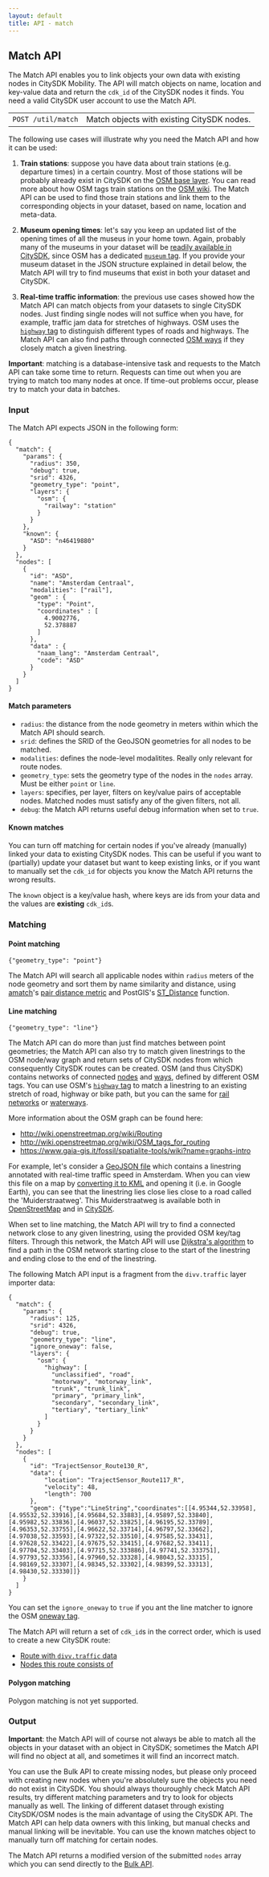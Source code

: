 ```yaml
---
layout: default
title: API - match
---
```



## Match API

The Match API enables you to link objects your own data with existing nodes in CitySDK Mobility. The API will match objects on name, location and key-value data and return the `cdk_id` of the CitySDK nodes it finds. You need a valid CitySDK user account to use the Match API.

<div class="code">
  <table>
    <tr>
      <td>
        <code>POST /util/match</code>
      </td>
      <td class='desc'>
        Match objects with existing CitySDK nodes.
      </td>
    </tr>
  </table>
</div>	

The following use cases will illustrate why you need the Match API and how it can be used:

1. __Train stations__: suppose you have data about train stations (e.g. departure times) in a certain country. Most of those stations will be probably already exist in CitySDK on the [OSM base layer](http://api.citysdk.waag.org/admr.nl.nederland/nodes?osm::railway=station). You can read more about how OSM tags train stations on the [OSM wiki](http://wiki.openstreetmap.org/wiki/Tag:railway%3Dstation). The Match API can be used to find those train stations and link them to the corresponding objects in your dataset, based on name, location and meta-data.

2. __Museum opening times__: let's say you keep an updated list of the opening times of all the museus in your home town. Again, probably many of the museums in your dataset will be [readily available in CitySDK](http://api.citysdk.waag.org/admr.uk.gr.manchester/nodes?osm::tourism=museum), since OSM has a dedicated [`museum` tag](http://wiki.openstreetmap.org/wiki/Tag:tourism%3Dmuseum). If you provide your museum dataset in the JSON structure explained in detail below, the Match API will try to find museums that exist in both your dataset and CitySDK. 

3. __Real-time traffic information__: the previous use cases showed how the Match API can match objects from your datasets to single CitySDK nodes. Just finding single nodes will not suffice when you have, for example, traffic jam data for stretches of highways. OSM uses the [`highway` tag](http://wiki.openstreetmap.org/wiki/Key:highway) to distinguish different types of roads and highways. The Match API can also find paths through connected [OSM ways](http://wiki.openstreetmap.org/wiki/Way) if they closely match a given linestring.

__Important__: matching is a database-intensive task and requests to the Match API can take some time to return. Requests can time out when you are trying to match too many nodes at once. If time-out problems occur, please try to match your data in batches.

### Input

The Match API expects JSON in the following form:

  	{
  	  "match": {
  	    "params": {
  	      "radius": 350,
  	      "debug": true,
  	      "srid": 4326,
  	      "geometry_type": "point",
  	      "layers": {
  	        "osm": {
  	          "railway": "station"
  	        }
  	      }
  	    },
        "known": {
          "ASD": "n46419880"
        }
  	  },
  	  "nodes": [
  	    {
          "id": "ASD",
          "name": "Amsterdam Centraal",
          "modalities": ["rail"],
          "geom" : {
          	"type": "Point",
            "coordinates" : [
              4.9002776,
              52.378887
            ]
          },
          "data" : {
          	"naam_lang": "Amsterdam Centraal",   
            "code": "ASD"
          }
        }
  	  ]
  	}
    
#### Match parameters    

- `radius`: the distance from the node geometry in meters within which the Match API should search. 
- `srid`: defines the SRID of the GeoJSON geometries for all nodes to be matched.
- `modalities`: defines the node-level modalitites. Really only relevant for route nodes.
- `geometry_type`: sets the geometry type of the nodes in the `nodes` array. Must be either `point` or `line`.
- `layers`: specifies, per layer, filters on key/value pairs of acceptable nodes. Matched nodes must satisfy any of the given filters, not all.
- `debug`: the Match API returns useful debug information when set to `true`.

#### Known matches

You can turn off matching for certain nodes if you've already (manually) linked your data to existing CitySDK nodes. This can be useful if you want to (partially) update your dataset but want to keep existing links, or if you want to manually set the `cdk_id` for objects you know the Match API returns the wrong results.

The `known` object is a key/value hash, where keys are ids from your data and the values are __existing__ `cdk_id`s. 

### Matching
    
#### Point matching

    {"geometry_type": "point"}

The Match API will search all applicable nodes within `radius` meters of the node geometry and sort them by name similarity and distance, using [amatch](https://github.com/flori/amatch)'s [pair distance metric](http://www.catalysoft.com/articles/StrikeAMatch.html) and PostGIS's [ST_Distance](http://postgis.refractions.net/docs/ST_Distance.html) function.

#### Line matching

    {"geometry_type": "line"}
    
The Match API can do more than just find matches between point geometries; the Match API can also try to match given linestrings to the OSM node/way graph and return sets of CitySDK nodes from which consequently CitySDK routes can be created. OSM (and thus CitySDK) contains networks of connected [nodes](http://wiki.openstreetmap.org/wiki/Node) and [ways](http://wiki.openstreetmap.org/wiki/Way), defined by different OSM tags. You can use OSM's [`highway` tag](http://wiki.openstreetmap.org/wiki/Key:highway) to match a linestring to an existing stretch of road, highway or bike path, but you can the same for [rail networks](http://wiki.openstreetmap.org/wiki/Key:railway) or [waterways](http://wiki.openstreetmap.org/wiki/Key:waterway).

More information about the OSM graph can be found here:
 
- http://wiki.openstreetmap.org/wiki/Routing
- http://wiki.openstreetmap.org/wiki/OSM_tags_for_routing
- https://www.gaia-gis.it/fossil/spatialite-tools/wiki?name=graphs-intro

For example, let's consider a [GeoJSON file](match/example.geojson) which contains a linestring annotated with real-time traffic speed in Amsterdam. When you can view this file on a map by [converting it to KML](match/example.kml) and opening it (i.e. in Google Earth), you can see that the linestring lies close lies close to a road called the 'Muiderstraatweg'. This Muiderstraatweg is available both in [OpenStreetMap](http://www.openstreetmap.org/?lat=52.33593&lon=4.96792&zoom=15&layers=M) and in [CitySDK](http://dev.citysdk.waag.org/map.html#admr.nl.diemen/nodes?name=muiderstraatweg).
  
When set to line matching, the Match API will try to find a connected network close to any given linestring, using the provided OSM key/tag filters. Through this network, the Match API will use [Dijkstra's algorithm](http://en.wikipedia.org/wiki/Dijkstra's_algorithm) to find a path in the OSM network starting close to the start of the linestring and ending close to the end of the linestring.

The following Match API input is a fragment from the `divv.traffic` layer importer data:

    {
      "match": {
        "params": {
          "radius": 125,
          "srid": 4326,
          "debug": true,
          "geometry_type": "line",
          "ignore_oneway": false,
          "layers": {
            "osm": {
              "highway": [  
                "unclassified", "road",
                "motorway", "motorway_link",
                "trunk", "trunk_link",
                "primary", "primary_link",
                "secondary", "secondary_link",
                "tertiary", "tertiary_link"
              ]
            }
          }
        }
      },
      "nodes": [
        {
          "id": "TrajectSensor_Route130_R",
          "data": {
              "location": "TrajectSensor_Route117_R",
              "velocity": 48,
              "length": 700
          },
          "geom": {"type":"LineString","coordinates":[[4.95344,52.33958],[4.95532,52.33916],[4.95684,52.33883],[4.95897,52.33840],[4.95982,52.33836],[4.96037,52.33825],[4.96195,52.33789],[4.96353,52.33755],[4.96622,52.33714],[4.96797,52.33662],[4.97038,52.33593],[4.97322,52.33510],[4.97585,52.33431],[4.97628,52.33422],[4.97675,52.33415],[4.97682,52.33411],[4.97704,52.33403],[4.97715,52.333886],[4.97741,52.333751],[4.97793,52.33356],[4.97960,52.33328],[4.98043,52.33315],[4.98169,52.33307],[4.98345,52.33302],[4.98399,52.33313],[4.98430,52.33330]]}
        }
      ]
    }
    
You can set the `ignore_oneway` to `true` if you ant the line matcher to ignore the OSM [oneway tag](http://wiki.openstreetmap.org/wiki/Key:oneway).

The Match API will return a set of `cdk_id`s in the correct order, which is used to create a new CitySDK route:

- [Route with `divv.traffic` data](http://api.citysdk.waag.org/divv.traffic.trajectsensor_route130_r?layer=divv.traffic&geom)
- [Nodes this route consists of](http://api.citysdk.waag.org/divv.traffic.trajectsensor_route130_r/select/nodes)

#### Polygon matching

Polygon matching is not yet supported.

### Output

__Important__: the Match API will of course not always be able to match all the objects in your dataset with an object in CitySDK; sometimes the Match API will find no object at all, and sometimes it will find an incorrect match.

You can use the Bulk API to create missing nodes, but please only proceed with creating new nodes when you're absolutely sure the objects you need do not exist in CitySDK. You should always thouroughly check Match API results, try different matching parameters and try to look for objects manually as well. The linking of different dataset through existing CitySDK/OSM nodes is the main advantage of using the CitySDK API. The Match API can help data owners with this linking, but manual checks and manual linking will be inevitable. You can use the known matches object to manually turn off matching for certain nodes.

The Match API returns a modified version of the submitted `nodes` array which you can send directly to the [Bulk API](write.html#bulk).